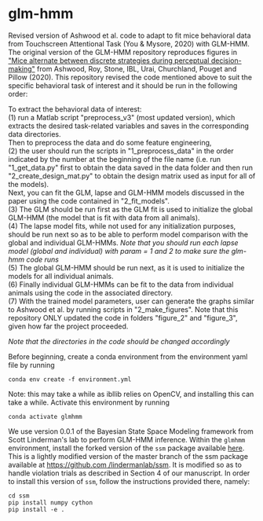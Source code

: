 # glm-hmm
Revised version of Ashwood et al. code to adapt to fit mice behavioral data from Touchscreen Attentional Task (You & Mysore, 2020) with
GLM-HMM. The original version of the GLM-HMM repository reproduces figures in ["Mice alternate between discrete strategies
 during perceptual decision-making"](https://www.biorxiv.org/content/10.1101/2020.10.19.346353v4.full.pdf) from Ashwood, Roy, Stone, IBL, Urai, Churchland, Pouget and Pillow (2020). This repository revised the code mentioned above to suit the specific behavioral task of interest and it should be run in the following order:

To extract the behavioral data of interest: <br />
 (1) run a Matlab script "preprocess_v3" (most updated version), which extracts the desired task-related variables
and saves in the corresponding data directories. <br />
Then to preprocess the data and do some feature engineering,<br /> 
 (2) the user should run the scripts in "1_preprocess_data" in the order indicated by the number at the beginning of the file name (i.e. run "1_get_data.py" first to obtain the data saved in the data folder and then run "2_create_design_mat.py" to obtain the design matrix used as input for all of the models). <br />
Next, you can fit the GLM, lapse and GLM-HMM models discussed in the paper using the code contained in "2_fit_models".  <br />
 (3) The GLM should be run first as the GLM fit is used to initialize the global GLM-HMM (the model that is fit with data from all animals). <br />
 (4) The lapse model fits, while not used for any initialization purposes, should be run next so as to be able to perform model comparison with the global and individual GLM-HMMs. *Note that you should run each lapse model (global and individual) with param = 1 and 2 to make sure the glm-hmm code runs* <br />
 (5) The global GLM-HMM should be run next, as it is used to initialize the models for all individual animals.  <br />
 (6) Finally individual GLM-HMMs can be fit to the data from individual animals using the code in the associated directory. <br />
 (7) With the trained model parameters, user can generate the graphs similar to Ashwood et al. by running scripts in "2_make_figures". Note that this repository ONLY updated the code in folders "figure_2" and "figure_3", given how far the project proceeded. <br />

*Note that the directories in the code should be changed accordingly*

Before beginning, create a conda environment from the environment yaml file by running 
```
conda env create -f environment.yml
```
Note: this may take a while as ibllib relies on OpenCV, and installing
 this can take a while.  Activate this
 environment by running 
 ```
 conda activate glmhmm
```

We use version 0.0.1 of the Bayesian State Space Modeling framework from
 Scott Linderman's lab to perform GLM-HMM inference.  Within the `glmhmm
 ` environment, install the forked version of the `ssm` package available 
  [here](https://github.com/zashwood/ssm).  This is a lightly modified
   version of
   the
  master branch of the ssm package available at [https://github.com
  /lindermanlab/ssm](https://github.com/lindermanlab/ssm).  It is modified so as to handle violation trials as
   described in Section 4 of our manuscript.  In order to install this
    version of `ssm`, follow the instructions provided there, namely: 
    
```
cd ssm
pip install numpy cython
pip install -e .
```
